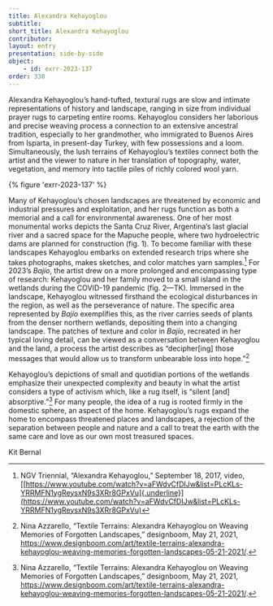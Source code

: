 ```yaml
---
title: Alexandra Kehayoglou
subtitle: 
short_title: Alexandra Kehayoglou
contributor:
layout: entry
presentation: side-by-side
object: 
    - id: exrr-2023-137
order: 330
---
```


Alexandra Kehayoglou’s hand-tufted, textural rugs are slow and intimate representations of history and landscape, ranging in size from individual prayer rugs to carpeting entire rooms. Kehayoglou considers her laborious and precise weaving process a connection to an extensive ancestral tradition, especially to her grandmother, who immigrated to Buenos Aires from Isparta, in present-day Turkey, with few possessions and a loom. Simultaneously, the lush terrains of Kehayoglou’s textiles connect both the artist and the viewer to nature in her translation of topography, water, vegetation, and memory into tactile piles of richly colored wool yarn.

{% figure 'exrr-2023-137' %}

Many of Kehayoglou’s chosen landscapes are threatened by economic and industrial pressures and exploitation, and her rugs function as both a memorial and a call for environmental awareness. One of her most monumental works depicts the Santa Cruz River, Argentina’s last glacial river and a sacred space for the Mapuche people, where two hydroelectric dams are planned for construction (fig. 1). To become familiar with these landscapes Kehayoglou embarks on extended research trips where she takes photographs, makes sketches, and color matches yarn samples.[^1] For 2023’s *Bajío*, the artist drew on a more prolonged and encompassing type of research: Kehayoglou and her family moved to a small island in the wetlands during the COVID-19 pandemic (fig. 2—TK). Immersed in the landscape, Kehayoglou witnessed firsthand the ecological disturbances in the region, as well as the perseverance of nature. The specific area represented by *Bajío* exemplifies this, as the river carries seeds of plants from the denser northern wetlands, depositing them into a changing landscape. The patches of texture and color in *Bajío*, recreated in her typical loving detail, can be viewed as a conversation between Kehayoglou and the land, a process the artist describes as “decipher\[ing\] those messages that would allow us to transform unbearable loss into hope.”[^2]

Kehayoglou’s depictions of small and quotidian portions of the wetlands emphasize their unexpected complexity and beauty in what the artist considers a type of activism which, like a rug itself, is “silent \[and\] absorptive.”[^3] For many people, the idea of a rug is rooted firmly in the domestic sphere, an aspect of the home. Kehayoglou’s rugs expand the home to encompass threatened places and landscapes, a rejection of the separation between people and nature and a call to treat the earth with the same care and love as our own most treasured spaces.

<p class="is-aligned-right">Kit Bernal</p>

[^1]: NGV Triennial, “Alexandra Kehayoglou,” September 18, 2017, video, [[https://www.youtube.com/watch?v=aFWdvCfDIJw&list=PLcKLs-YRRMFN1ygReysxN9s3XRr8GPxVu]{.underline}](https://www.youtube.com/watch?v=aFWdvCfDIJw&list=PLcKLs-YRRMFN1ygReysxN9s3XRr8GPxVu)

[^2]: Nina Azzarello, “Textile Terrains: Alexandra Kehayoglou on Weaving Memories of Forgotten Landscapes,” designboom, May 21, 2021, <https://www.designboom.com/art/textile-terrains-alexandra-kehayoglou-weaving-memories-forgotten-landscapes-05-21-2021/>.

[^3]: Nina Azzarello, “Textile Terrains: Alexandra Kehayoglou on Weaving Memories of Forgotten Landscapes,” designboom, May 21, 2021, <https://www.designboom.com/art/textile-terrains-alexandra-kehayoglou-weaving-memories-forgotten-landscapes-05-21-2021/>.

